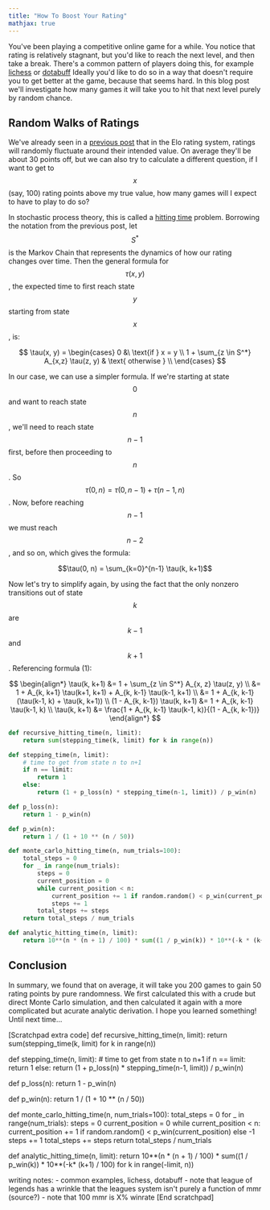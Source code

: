 ```yaml
---
title: "How To Boost Your Rating"
mathjax: true
---
```

You've been playing a competitive online game for a while. You notice that rating is relatively stagnant, but you'd like to reach the next level, and then take a break. There's a common pattern of players doing this, for example [lichess](https://lichess.org/stat/rating/distribution/blitz) or [dotabuff](https://www.opendota.com/distributions) Ideally you'd like to do so in a way that doesn't require you to get better at the game, because that seems hard. In this blog post we'll investigate how many games it will take you to hit that next level purely by random chance.

## Random Walks of Ratings

We've already seen in a [previous post](https://adamvenis.github.io/2021/11/03/how-accurate-is-your-rating.html) that in the Elo rating system, ratings will randomly fluctuate around their intended value. On average they'll be about 30 points off, but we can also try to calculate a different question, if I want to get to $$x$$ (say, 100) rating points above my true value, how many games will I expect to have to play to do so?

In stochastic process theory, this is called a [hitting time](https://en.wikipedia.org/wiki/Hitting_time) problem. Borrowing the notation from the previous post, let $$S^*$$ is the Markov Chain that represents the dynamics of how our rating changes over time. Then the general formula for $$\tau(x, y)$$, the expected time to first reach state $$y$$ starting from state $$x$$, is:

$$
    \tau(x, y) =
\begin{cases}
    0 &\ \text{if } x = y \\
    1 + \sum_{z \in S^*} A_{x,z} \tau(z, y) & \text{ otherwise } \\
\end{cases}
$$

In our case, we can use a simpler formula. If we're starting at state $$0$$ and want to reach state $$n$$, we'll need to reach state $$n-1$$ first, before then proceeding to $$n$$. So $$\tau(0, n) = \tau(0, n-1) + \tau(n-1, n)$$. Now, before reaching $$n-1$$ we must reach $$n-2$$, and so on, which gives the formula:

$$\tau(0, n) = \sum_{k=0}^{n-1} \tau(k, k+1)$$

Now let's try to simplify again, by using the fact that the only nonzero transitions out of state $$k$$ are $$k-1$$ and $$k+1$$. Referencing formula (1):

$$
\begin{align*}
\tau(k, k+1) &= 1 + \sum_{z \in S^*} A_{x, z} \tau(z, y) \\
&= 1 + A_{k, k+1} \tau(k+1, k+1) + A_{k, k-1} \tau(k-1, k+1) \\
&= 1 + A_{k, k-1} (\tau(k-1, k) + \tau(k, k+1)) \\
(1 - A_{k, k-1}) \tau(k, k+1) &= 1 + A_{k, k-1} \tau(k-1, k) \\
\tau(k, k+1) &= \frac{1 + A_{k, k-1} \tau(k-1, k)}{(1 - A_{k, k-1})}
\end{align*}
$$

```python
def recursive_hitting_time(n, limit):
    return sum(stepping_time(k, limit) for k in range(n))

def stepping_time(n, limit):
    # time to get from state n to n+1
    if n == limit:
        return 1
    else:
        return (1 + p_loss(n) * stepping_time(n-1, limit)) / p_win(n)

def p_loss(n):
    return 1 - p_win(n)

def p_win(n):
    return 1 / (1 + 10 ** (n / 50))

def monte_carlo_hitting_time(n, num_trials=100):
    total_steps = 0
    for _ in range(num_trials):
        steps = 0
        current_position = 0
        while current_position < n:
            current_position += 1 if random.random() < p_win(current_position) else -1
            steps += 1
        total_steps += steps
    return total_steps / num_trials

def analytic_hitting_time(n, limit):
    return 10**(n * (n + 1) / 100) * sum((1 / p_win(k)) * 10**(-k * (k+1) / 100) for k in range(-limit, n))
```

## Conclusion

In summary, we found that on average, it will take you 200 games to gain 50 rating points by pure randomness. We first calculated this with a crude but direct Monte Carlo simulation, and then calculated it again with a more complicated but acurate analytic derivation. I hope you learned something! Until next time...

[Scratchpad extra code]
def recursive_hitting_time(n, limit):
    return sum(stepping_time(k, limit) for k in range(n))

def stepping_time(n, limit):
    # time to get from state n to n+1
    if n == limit:
        return 1
    else:
        return (1 + p_loss(n) * stepping_time(n-1, limit)) / p_win(n)

def p_loss(n):
    return 1 - p_win(n)

def p_win(n):
    return 1 / (1 + 10 ** (n / 50))

def monte_carlo_hitting_time(n, num_trials=100):
    total_steps = 0
    for _ in range(num_trials):
        steps = 0
        current_position = 0
        while current_position < n:
            current_position += 1 if random.random() < p_win(current_position) else -1
            steps += 1
        total_steps += steps
    return total_steps / num_trials

def analytic_hitting_time(n, limit):
    return 10**(n * (n + 1) / 100) * sum((1 / p_win(k)) * 10**(-k* (k+1) / 100) for k in range(-limit, n))

writing notes:
    - common examples, lichess, dotabuff
    - note that league of legends has a wrinkle that the leagues system isn't purely a function of mmr (source?)
    - note that 100 mmr is X% winrate
[End scratchpad]
